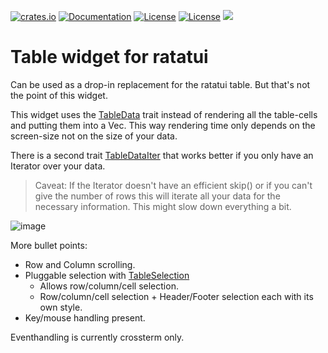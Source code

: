 [![crates.io](https://img.shields.io/crates/v/rat-ftable.svg)](https://crates.io/crates/rat-ftable)
[![Documentation](https://docs.rs/rat-ftable/badge.svg)](https://docs.rs/rat-ftable)
[![License](https://img.shields.io/badge/license-MIT-blue.svg)](https://opensource.org/licenses/MIT)
[![License](https://img.shields.io/badge/license-APACHE-blue.svg)](https://www.apache.org/licenses/LICENSE-2.0)
![](https://tokei.rs/b1/github/thscharler/rat-ftable)

# Table widget for ratatui

Can be used as a drop-in replacement for the ratatui table. But
that's not the point of this widget.

This widget uses the [TableData](crate::TableData) trait instead
of rendering all the table-cells and putting them into a Vec.
This way rendering time only depends on the screen-size not on
the size of your data.

There is a second trait [TableDataIter](crate::TableDataIter) that
works better if you only have an Iterator over your data.

> Caveat: If the Iterator doesn't have an efficient skip() or if you
> can't give the number of rows this will iterate all your data
> for the necessary information. This might slow down everything
> a bit.

![image](https://github.com/thscharler/rat-ftable/blob/master/ftable.gif?raw=true)

More bullet points:

* Row and Column scrolling.
* Pluggable selection with [TableSelection](crate::TableSelection)
    * Allows row/column/cell selection.
    * Row/column/cell selection + Header/Footer selection each
      with its own style.
* Key/mouse handling present.

Eventhandling is currently crossterm only.

